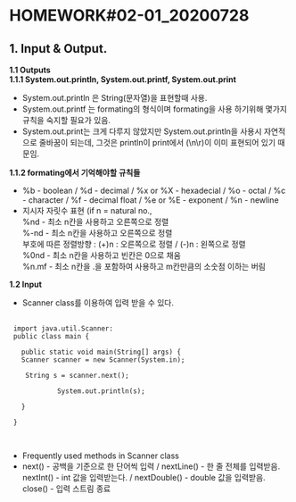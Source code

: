 # **HOMEWORK#02-01_20200728**
## **1. Input & Output**.  

**1.1 Outputs**    
**1.1.1 System.out.println, System.out.printf, System.out.print**
  * System.out.println 은 String(문자열)을 표현할때 사용.
  * System.out.printf 는 formating의 형식이며 formating을 사용 하기위해 몇가지 규칙을 숙지할 필요가 있음.
  * System.out.print는 크게 다루지 않았지만 System.out.println을 사용시 자연적으로 줄바꿈이 되는데, 그것은 println이 print에서 (\n\r)이 이미 표현되어 있기 때문임.    
  
**1.1.2 formating에서 기억해야할 규칙들**
  * %b - boolean / %d - decimal / %x or %X - hexadecial / %o - octal / %c - character / %f - decimal float / %e or %E - exponent / %n - newline
  * 지시자 자릿수 표현 (if n = natural no.,   
    %nd - 최소 n칸을 사용하고 오른쪽으로 정렬   
    %-nd - 최소 n칸을 사용하고 오른쪽으로 정렬   
    부호에 따른 정렬방향 : (+)n : 오른쪽으로 정렬 / (-)n : 왼쪽으로 정렬   
    %0nd - 최소 n칸을 사용하고 빈칸은 0으로 채움   
    %n.mf - 최소 n칸을 .을 포함하여 사용하고 m칸만큼의 소숫점 이하는 버림   

**1.2 Input**   
  * Scanner class를 이용하여 입력 받을 수 있다.   
  
 <pre>
 <code>
 import java.util.Scanner:
 public class main {
 
   public static void main(String[] args) {
   Scanner scanner = new Scanner(System.in); 
    
    String s = scanner.next();
    
            System.out.println(s);
    
   }
 
 }
 </code>
 </pre>

 * Frequently used methods in Scanner class   
 * next() - 공백을 기준으로 한 단어씩 입력 / nextLine() - 한 줄 전체를 입력받음.   
   nextInt() - int 값을 입력받는다. /  nextDouble() - double 값을 입력받음.   
   close() - 입력 스트림 종료
  
    
